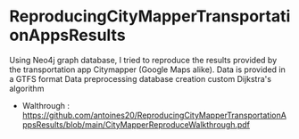 # ReproducingCityMapperTransportationAppsResults
Using Neo4j graph database, I tried to reproduce the results provided by the transportation app Citymapper (Google Maps alike).
Data is provided in a GTFS format 
Data preprocessing
database creation
custom Dijkstra's algorithm 
- Walthrough : https://github.com/antoines20/ReproducingCityMapperTransportationAppsResults/blob/main/CityMapperReproduceWalkthrough.pdf
